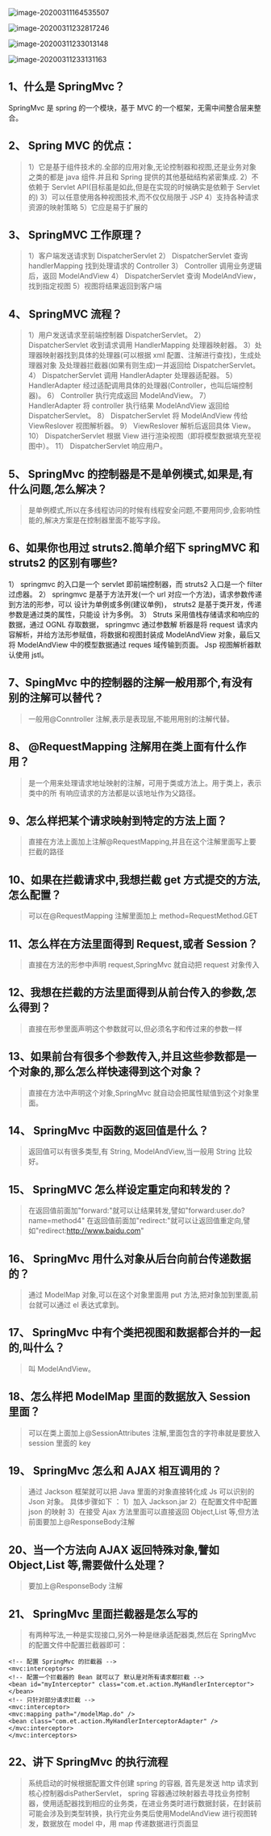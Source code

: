 ![image-20200311164535507](..\JVM\DispatcherServlet.png)

![image-20200311232817246](..\JVM\image-20200311232817246.png)

![image-20200311233013148](..\JVM\image-20200311233013148.png)

![image-20200311233131163](..\JVM\image-20200311233131163.png)

## 1、什么是 SpringMvc？

SpringMvc 是 spring 的一个模块，基于 MVC 的一个框架，无需中间整合层来整合。

## 2、 Spring MVC 的优点：

> 1）它是基于组件技术的.全部的应用对象,无论控制器和视图,还是业务对象之类的都是 java
> 组件.并且和 Spring 提供的其他基础结构紧密集成.
> 2）不依赖于 Servlet API(目标虽是如此,但是在实现的时候确实是依赖于 Servlet 的)
> 3）可以任意使用各种视图技术,而不仅仅局限于 JSP
> 4）支持各种请求资源的映射策略
> 5）它应是易于扩展的

## 3、 SpringMVC 工作原理？

> 1）客户端发送请求到 DispatcherServlet
> 2） DispatcherServlet 查询 handlerMapping 找到处理请求的 Controller
> 3） Controller 调用业务逻辑后，返回 ModelAndView
> 4） DispatcherServlet 查询 ModelAndView，找到指定视图
> 5）视图将结果返回到客户端

## 4、 SpringMVC 流程？

> 1）用户发送请求至前端控制器 DispatcherServlet。
> 2） DispatcherServlet 收到请求调用 HandlerMapping 处理器映射器。
> 3）处理器映射器找到具体的处理器(可以根据 xml 配置、注解进行查找)，生成处理器对象
> 		及处理器拦截器(如果有则生成)一并返回给 DispatcherServlet。
> 4） DispatcherServlet 调用 HandlerAdapter 处理器适配器。
> 5） HandlerAdapter 经过适配调用具体的处理器(Controller，也叫后端控制器)。
> 6） Controller 执行完成返回 ModelAndView。
> 7） HandlerAdapter 将 controller 执行结果 ModelAndView 返回给 DispatcherServlet。
> 8） DispatcherServlet 将 ModelAndView 传给 ViewReslover 视图解析器。
> 9） ViewReslover 解析后返回具体 View。
> 10） DispatcherServlet 根据 View 进行渲染视图（即将模型数据填充至视图中）。
> 11） DispatcherServlet 响应用户。

## 5、 SpringMvc 的控制器是不是单例模式,如果是,有什么问题,怎么解决？

> 是单例模式,所以在多线程访问的时候有线程安全问题,不要用同步,会影响性能的,解决方案是在控制器里面不能写字段。

## 6、如果你也用过 struts2.简单介绍下 springMVC 和 struts2 的区别有哪些?

1） springmvc 的入口是一个 servlet 即前端控制器，而 struts2 入口是一个 filter 过虑器。
2） springmvc 是基于方法开发(一个 url 对应一个方法)，请求参数传递到方法的形参，可以
设计为单例或多例(建议单例)， struts2 是基于类开发，传递参数是通过类的属性，只能设
计为多例。
3） Struts 采用值栈存储请求和响应的数据，通过 OGNL 存取数据， springmvc 通过参数解
析器是将 request 请求内容解析，并给方法形参赋值，将数据和视图封装成 ModelAndView
对象，最后又将 ModelAndView 中的模型数据通过 reques 域传输到页面。 Jsp 视图解析器默
认使用 jstl。

## 7、SpingMvc 中的控制器的注解一般用那个,有没有别的注解可以替代？

> 一般用@Conntroller 注解,表示是表现层,不能用用别的注解代替。

## 8、 @RequestMapping 注解用在类上面有什么作用？

> 是一个用来处理请求地址映射的注解，可用于类或方法上。用于类上，表示类中的所
> 有响应请求的方法都是以该地址作为父路径。

## 9、怎么样把某个请求映射到特定的方法上面？

> 直接在方法上面加上注解@RequestMapping,并且在这个注解里面写上要拦截的路径

## 10、如果在拦截请求中,我想拦截 get 方式提交的方法,怎么配置？

> 可以在@RequestMapping 注解里面加上 method=RequestMethod.GET

## 11、怎么样在方法里面得到 Request,或者 Session？

> 直接在方法的形参中声明 request,SpringMvc 就自动把 request 对象传入

## 12、我想在拦截的方法里面得到从前台传入的参数,怎么得到？

> 直接在形参里面声明这个参数就可以,但必须名字和传过来的参数一样

## 13、如果前台有很多个参数传入,并且这些参数都是一个对象的,那么怎么样快速得到这个对象？

> 直接在方法中声明这个对象,SpringMvc 就自动会把属性赋值到这个对象里面。

## 14、 SpringMvc 中函数的返回值是什么？

> 返回值可以有很多类型,有 String, ModelAndView,当一般用 String 比较好。

## 15、 SpringMVC 怎么样设定重定向和转发的？

> 在返回值前面加"forward:"就可以让结果转发,譬如"forward:user.do?name=method4" 在返回值前面加"redirect:"就可以让返回值重定向,譬如"redirect:http://www.baidu.com"

## 16、 SpringMvc 用什么对象从后台向前台传递数据的？

> 通过 ModelMap 对象,可以在这个对象里面用 put 方法,把对象加到里面,前台就可以通过 el 表达式拿到。

## 17、 SpringMvc 中有个类把视图和数据都合并的一起的,叫什么？

> 叫 ModelAndView。

## 18、怎么样把 ModelMap 里面的数据放入 Session 里面？

> 可以在类上面加上@SessionAttributes 注解,里面包含的字符串就是要放入 session 里面的 key

## 19、 SpringMvc 怎么和 AJAX 相互调用的？

> 通过 Jackson 框架就可以把 Java 里面的对象直接转化成 Js 可以识别的 Json 对象。
> 具体步骤如下 ：
> 1）加入 Jackson.jar
> 2）在配置文件中配置 json 的映射
> 3）在接受 Ajax 方法里面可以直接返回 Object,List 等,但方法前面要加上@ResponseBody注解

## 20、当一个方法向 AJAX 返回特殊对象,譬如 Object,List 等,需要做什么处理？

> 要加上@ResponseBody 注解

## 21、 SpringMvc 里面拦截器是怎么写的

>有两种写法,一种是实现接口,另外一种是继承适配器类,然后在 SpringMvc 的配置文件中配置拦截器即可：

```
<!-- 配置 SpringMvc 的拦截器 -->
<mvc:interceptors>
<!-- 配置一个拦截器的 Bean 就可以了 默认是对所有请求都拦截 -->
<bean id="myInterceptor" class="com.et.action.MyHandlerInterceptor"></bean>
<!-- 只针对部分请求拦截 -->
<mvc:interceptor>
<mvc:mapping path="/modelMap.do" />
<bean class="com.et.action.MyHandlerInterceptorAdapter" />
</mvc:interceptor>
</mvc:interceptors>
```



## 22、讲下 SpringMvc 的执行流程

> 系统启动的时候根据配置文件创建 spring 的容器, 首先是发送 http 请求到核心控制器disPatherServlet， spring 容器通过映射器去寻找业务控制器，使用适配器找到相应的业务类，在进业务类时进行数据封装，在封装前可能会涉及到类型转换，执行完业务类后使用ModelAndView 进行视图转发，数据放在 model 中，用 map 传递数据进行页面显  